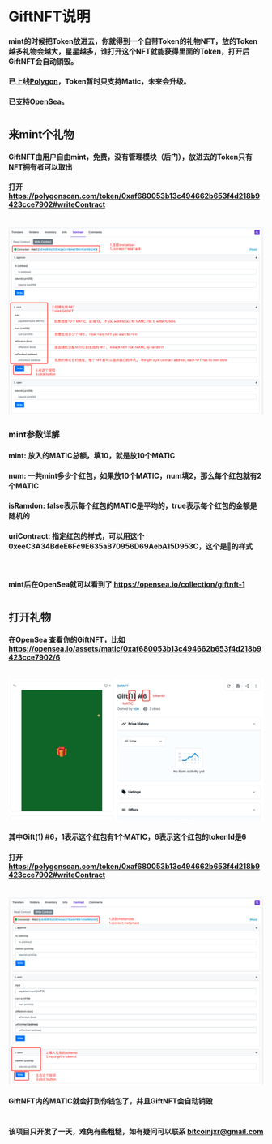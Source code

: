 # GiftNFT说明

#### mint的时候把Token放进去，你就得到一个自带Token的礼物NFT，放的Token越多礼物会越大，星星越多，谁打开这个NFT就能获得里面的Token，打开后GiftNFT会自动销毁。
#### 已上线[Polygon](https://polygonscan.com/token/0xaf680053b13c494662b653f4d218b9423cce7902#readContract)，Token暂时只支持Matic，未来会升级。
#### 已支持[OpenSea](https://opensea.io/collection/giftnft-1)。
#
## 来mint个礼物
#### GiftNFT由用户自由mint，免费，没有管理模块（后门），放进去的Token只有NFT拥有者可以取出
#### 打开 https://polygonscan.com/token/0xaf680053b13c494662b653f4d218b9423cce7902#writeContract
<br>

<img src="./doc/WX20211224-191053.png">
<br> 

### mint参数详解
#### mint: 放入的MATIC总额，填10，就是放10个MATIC
#### num: 一共mint多少个红包，如果放10个MATIC，num填2，那么每个红包就有2个MATIC
#### isRamdon: false表示每个红包的MATIC是平均的，true表示每个红包的金额是随机的
#### uriContract: 指定红包的样式，可以用这个0xeeC3A34BdeE6Fc9E635aB70956D69AebA15D953C，这个是🎁的样式
<br>

#### mint后在OpenSea就可以看到了 https://opensea.io/collection/giftnft-1
#
## 打开礼物
#### 在OpenSea 查看你的GiftNFT，比如 https://opensea.io/assets/matic/0xaf680053b13c494662b653f4d218b9423cce7902/6
<br>

<img src="./doc/1640350200938.jpg">
<br>

#### 其中Gift(1) #6，1表示这个红包有1个MATIC，6表示这个红包的tokenId是6
#### 打开 https://polygonscan.com/token/0xaf680053b13c494662b653f4d218b9423cce7902#writeContract
<br>

<img src="./doc/WX20211224-210346.png">
<br>

#### GiftNFT内的MATIC就会打到你钱包了，并且GiftNFT会自动销毁
#
#### 该项目只开发了一天，难免有些粗糙，如有疑问可以联系 bitcoinjxr@gmail.com